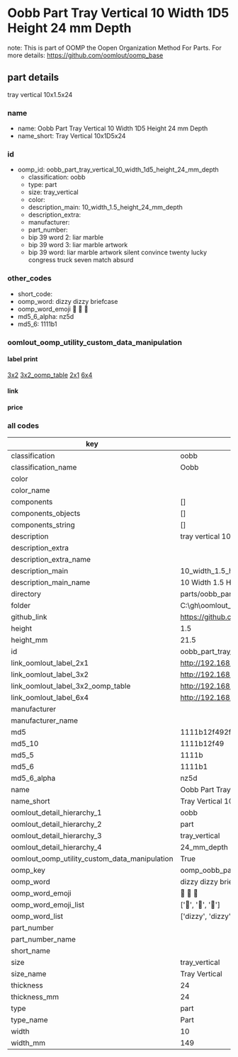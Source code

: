 # Oobb Part Tray Vertical 10 Width 1D5 Height 24 mm Depth  

note: This is part of OOMP the Oopen Organization Method For Parts. For more details: https://github.com/oomlout/oomp_base

##  part details
  



tray vertical 10x1.5x24



### name
* name: Oobb Part Tray Vertical 10 Width 1D5 Height 24 mm Depth
* name_short: Tray Vertical 10x1D5x24 
### id
* oomp_id: oobb_part_tray_vertical_10_width_1d5_height_24_mm_depth
  * classification: oobb
  * type: part
  * size: tray_vertical
  * color: 
  * description_main: 10_width_1.5_height_24_mm_depth
  * description_extra: 
  * manufacturer: 
  * part_number: 
  * bip 39 word 2: liar marble
  * bip 39 word 3: liar marble artwork
  * bip 39 word: liar marble artwork silent convince twenty lucky congress truck seven match absurd

### other_codes
* short_code: 
* oomp_word: dizzy dizzy briefcase
* oomp_word_emoji :dizzy: :dizzy: :briefcase:
* md5_6_alpha: nz5d
* md5_6: 1111b1






### oomlout_oomp_utility_custom_data_manipulation
#### label print
[3x2](http://192.168.1.245:1112/?label=oomp%20nz5d)
[3x2_oomp_table](http://192.168.1.108:1112/?label=oomp%20nz5d)
[2x1](http://192.168.1.242:1112/?label=oomp%20nz5d)
[6x4](http://192.168.1.55:1112/?label=oomp%20nz5d)    

#### link

                              

#### price







### all codes 
| key | value |  
| --- | --- |  
| classification | oobb |  
| classification_name | Oobb |  
| color |  |  
| color_name |  |  
| components | [] |  
| components_objects | [] |  
| components_string | [] |  
| description | tray vertical 10x1.5x24 |  
| description_extra |  |  
| description_extra_name |  |  
| description_main | 10_width_1.5_height_24_mm_depth |  
| description_main_name | 10 Width 1.5 Height 24 mm Depth |  
| directory | parts/oobb_part_tray_vertical_10_width_1d5_height_24_mm_depth |  
| folder | C:\gh\oomlout_oobb_version_4_generated_parts\parts\oobb_part_tray_vertical_10_width_1d5_height_24_mm_depth |  
| github_link | https://github.com/oomlout/oomlout_oomp_part_src/tree/main/parts/oobb_part_tray_vertical_10_width_1d5_height_24_mm_depth |  
| height | 1.5 |  
| height_mm | 21.5 |  
| id | oobb_part_tray_vertical_10_width_1d5_height_24_mm_depth |  
| link_oomlout_label_2x1 | http://192.168.1.242:1112/?label=oomp%20nz5d |  
| link_oomlout_label_3x2 | http://192.168.1.245:1112/?label=oomp%20nz5d |  
| link_oomlout_label_3x2_oomp_table | http://192.168.1.108:1112/?label=oomp%20nz5d |  
| link_oomlout_label_6x4 | http://192.168.1.55:1112/?label=oomp%20nz5d |  
| manufacturer |  |  
| manufacturer_name |  |  
| md5 | 1111b12f492f1097ac97cc861a61ec06 |  
| md5_10 | 1111b12f49 |  
| md5_5 | 1111b |  
| md5_6 | 1111b1 |  
| md5_6_alpha | nz5d |  
| name | Oobb Part Tray Vertical 10 Width 1D5 Height 24 mm Depth |  
| name_short | Tray Vertical 10x1D5x24  |  
| oomlout_detail_hierarchy_1 | oobb |  
| oomlout_detail_hierarchy_2 | part |  
| oomlout_detail_hierarchy_3 | tray_vertical |  
| oomlout_detail_hierarchy_4 | 24_mm_depth |  
| oomlout_oomp_utility_custom_data_manipulation | True |  
| oomp_key | oomp_oobb_part_tray_vertical_10_width_1d5_height_24_mm_depth |  
| oomp_word | dizzy dizzy briefcase |  
| oomp_word_emoji | :dizzy: :dizzy: :briefcase: |  
| oomp_word_emoji_list | [':dizzy:', ':dizzy:', ':briefcase:'] |  
| oomp_word_list | ['dizzy', 'dizzy', 'briefcase'] |  
| part_number |  |  
| part_number_name |  |  
| short_name |  |  
| size | tray_vertical |  
| size_name | Tray Vertical |  
| thickness | 24 |  
| thickness_mm | 24 |  
| type | part |  
| type_name | Part |  
| width | 10 |  
| width_mm | 149 |  

